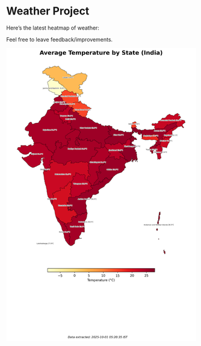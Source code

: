 # Weather Project

Here’s the latest heatmap of weather:

Feel free to leave feedback/improvements.

![India Heatmap](docs/assets/india_heatmap.png?v=DC6CCD)
